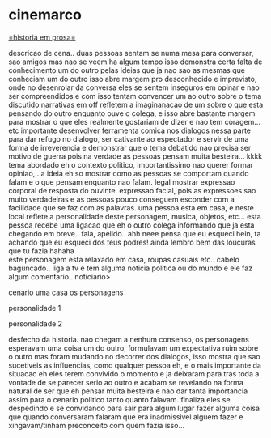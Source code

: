 # cinemarco

[=historia em prosa=](historiaEmProsa.md)

descricao de cena.. duas pessoas sentam se numa mesa para conversar, sao amigos mas nao se veem ha algum tempo
isso demonstra certa falta de conhecimento um do outro pelas ideias que ja nao sao as mesmas que conheciam um do outro
isso abre margem pro desconhecido e imprevisto, onde no desenrolar da conversa eles se sentem inseguros em opinar e nao ser 
compreendidos e com isso tentam convencer um ao outro sobre o tema discutido
narrativas em off refletem a imaginanacao de um sobre o que esta pensando do outro enquanto ouve o colega, e isso abre bastante margem para mostrar o que eles realmente gostariam de dizer e nao tem coragem... etc
importante desenvolver ferramenta comica nos dialogos nessa parte para dar refugo no dialogo, ser cativante ao espectador e servir de uma forma de irreverencia e demonstrar que o tema debatido nao precisa ser motivo de guerra pois na verdade as pessoas pensam muita besteira... kkkk
tema abordado eh o contexto politico, importantissimo nao querer formar opiniao,.. a ideia eh so mostrar como as pessoas se comportam quando falam e o que pensam enquanto nao falam.
legal mostrar expressao corporal de resposta do ouvinte. expressao facial, pois as expressoes sao muito verdadeiras e as pessoas pouco conseguem esconder com a facilidade que se faz com as palavras.
uma pessoa esta em casa, e neste local reflete a personalidade deste personagem, musica, objetos, etc... esta pessoa recebe uma ligacao que eh o outro colega informando que ja esta chegando em breve..
fala, apelido.. ahh neee pensa que eu esqueci hein, ta achando que eu esqueci dos teus podres! ainda lembro bem das loucuras que tu fazia 
hahaha   
este personagem esta relaxado em casa, roupas casuais etc.. cabelo baguncado.. liga a tv e tem alguma noticia politica ou do mundo e ele faz algum comentario..
noticiario> 


cenario uma casa os personagens 


personalidade 1



personalidade 2





desfecho da historia. nao chegam a nenhum consenso, os personagens esperavam uma coisa um do outro, formulavam um expectativa ruim sobre o outro mas foram mudando no decorrer dos dialogos, isso mostra que sao sucetiveis as influencias, como qualquer pessoa eh, e o mais importante da situacao eh eles terem convivido o momento e ja deixaram para tras toda a vontade de se parecer serio ao outro e acabam se revelando na forma natural de ser que eh pensar muita besteira e nao dar tanta importancia assim para o cenario politico tanto quanto falavam. finaliza eles se despedindo e se convidando para sair para algum lugar fazer alguma coisa que quando conversaram falaram que era inadmissivel alguem fazer e xingavam/tinham preconceito com quem fazia isso...
